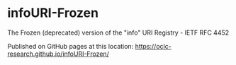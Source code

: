 # infoURI-Frozen
The Frozen (deprecated) version of the "info" URI Registry - IETF RFC 4452

Published on GitHub pages at this location:
https://oclc-research.github.io/infoURI-Frozen/
